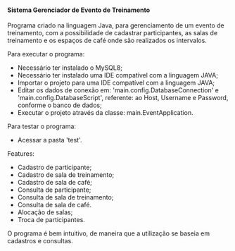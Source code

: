 #### Sistema Gerenciador de Evento de Treinamento

Programa criado na linguagem Java, para gerenciamento de um evento de treinamento, com a possibilidade de cadastrar participantes, as salas de treinamento e os
espaços de café onde são realizados os intervalos.

Para executar o programa:
- Necessário ter instalado o MySQL8;
- Necessário ter instalado uma IDE compatível com a linguagem JAVA;
- Importar o projeto para uma IDE compatível com a linguagem JAVA;
- Editar os dados de conexão em: 'main.config.DatabaseConnection' e 'main.config.DatabaseScript', referente: ao Host, Username e Password, conforme o banco de dados;
- Executar o projeto através da classe: main.EventApplication.

Para testar o programa:
- Acessar a pasta 'test'.

Features:
- Cadastro de participante;
- Cadastro de sala de treinamento;
- Cadastro de sala de café;
- Consulta de participante;
- Consulta de sala de treinamento;
- Consulta de sala de café.
- Alocação de salas;
- Troca de participantes.

O programa é bem intuitivo, de maneira que a utilização se baseia em cadastros e consultas.
